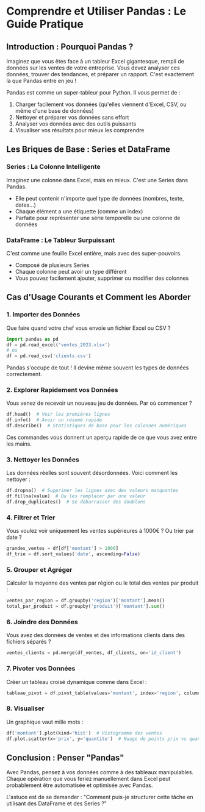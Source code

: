 # Comprendre et Utiliser Pandas : Le Guide Pratique

## Introduction : Pourquoi Pandas ?

Imaginez que vous êtes face à un tableur Excel gigantesque, rempli de données sur les ventes de votre entreprise. Vous devez analyser ces données, trouver des tendances, et préparer un rapport. C'est exactement là que Pandas entre en jeu !

Pandas est comme un super-tableur pour Python. Il vous permet de :
1. Charger facilement vos données (qu'elles viennent d'Excel, CSV, ou même d'une base de données)
2. Nettoyer et préparer vos données sans effort
3. Analyser vos données avec des outils puissants
4. Visualiser vos résultats pour mieux les comprendre

## Les Briques de Base : Series et DataFrame

### Series : La Colonne Intelligente
Imaginez une colonne dans Excel, mais en mieux. C'est une Series dans Pandas.
- Elle peut contenir n'importe quel type de données (nombres, texte, dates...)
- Chaque élément a une étiquette (comme un index)
- Parfaite pour représenter une série temporelle ou une colonne de données

### DataFrame : Le Tableur Surpuissant
C'est comme une feuille Excel entière, mais avec des super-pouvoirs.
- Composé de plusieurs Series
- Chaque colonne peut avoir un type différent
- Vous pouvez facilement ajouter, supprimer ou modifier des colonnes

## Cas d'Usage Courants et Comment les Aborder

### 1. Importer des Données
Que faire quand votre chef vous envoie un fichier Excel ou CSV ?
```python
import pandas as pd
df = pd.read_excel('ventes_2023.xlsx')
# ou
df = pd.read_csv('clients.csv')
```
Pandas s'occupe de tout ! Il devine même souvent les types de données correctement.

### 2. Explorer Rapidement vos Données
Vous venez de recevoir un nouveau jeu de données. Par où commencer ?
```python
df.head()  # Voir les premières lignes
df.info()  # Avoir un résumé rapide
df.describe()  # Statistiques de base pour les colonnes numériques
```
Ces commandes vous donnent un aperçu rapide de ce que vous avez entre les mains.

### 3. Nettoyer les Données
Les données réelles sont souvent désordonnées. Voici comment les nettoyer :
```python
df.dropna()  # Supprimer les lignes avec des valeurs manquantes
df.fillna(value)  # Ou les remplacer par une valeur
df.drop_duplicates()  # Se débarrasser des doublons
```

### 4. Filtrer et Trier
Vous voulez voir uniquement les ventes supérieures à 1000€ ? Ou trier par date ?
```python
grandes_ventes = df[df['montant'] > 1000]
df_trie = df.sort_values('date', ascending=False)
```

### 5. Grouper et Agréger
Calculer la moyenne des ventes par région ou le total des ventes par produit :
```python
ventes_par_region = df.groupby('region')['montant'].mean()
total_par_produit = df.groupby('produit')['montant'].sum()
```

### 6. Joindre des Données
Vous avez des données de ventes et des informations clients dans des fichiers séparés ?
```python
ventes_clients = pd.merge(df_ventes, df_clients, on='id_client')
```

### 7. Pivoter vos Données
Créer un tableau croisé dynamique comme dans Excel :
```python
tableau_pivot = df.pivot_table(values='montant', index='region', columns='produit', aggfunc='sum')
```

### 8. Visualiser
Un graphique vaut mille mots :
```python
df['montant'].plot(kind='hist')  # Histogramme des ventes
df.plot.scatter(x='prix', y='quantite')  # Nuage de points prix vs quantité
```

## Conclusion : Penser "Pandas"

Avec Pandas, pensez à vos données comme à des tableaux manipulables. Chaque opération que vous feriez manuellement dans Excel peut probablement être automatisée et optimisée avec Pandas.

L'astuce est de se demander : "Comment puis-je structurer cette tâche en utilisant des DataFrame et des Series ?"